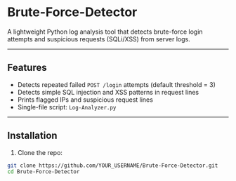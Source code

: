 # Brute-Force-Detector

A lightweight Python log analysis tool that detects brute-force login attempts and suspicious requests (SQLi/XSS) from server logs.

---

## Features
- Detects repeated failed `POST /login` attempts (default threshold = 3)
- Detects simple SQL injection and XSS patterns in request lines
- Prints flagged IPs and suspicious request lines
- Single-file script: `Log-Analyzer.py`

---

## Installation

1. Clone the repo:
```bash
git clone https://github.com/YOUR_USERNAME/Brute-Force-Detector.git
cd Brute-Force-Detector
